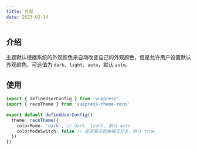 ```yaml
---
title: 外观
date: 2023-02-14
---
```


## 介绍

主题默认根据系统的外观颜色来自动改变自己的外观颜色，但是允许用户设置默认外观颜色，可选值为 `dark`、`light`、`auto`，默认 `auto`。

## 使用

```ts
import { defineUserConfig } from 'vuepress'
import { recoTheme } from 'vuepress-theme-reco'

export default defineUserConfig({
  theme: recoTheme({
    colorMode: 'dark', // dark, light, 默认 auto
    colorModeSwitch: false // 是否展示颜色模式开关，默认 true
  })
})
```